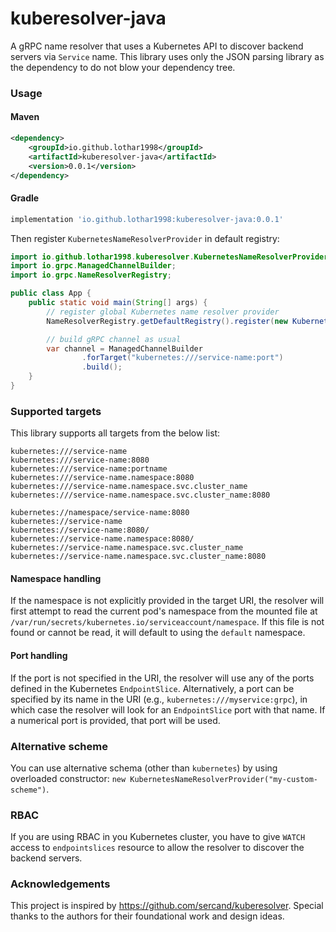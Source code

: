 # kuberesolver-java
A gRPC name resolver that uses a Kubernetes API to discover backend servers via `Service` name. This library uses
only the JSON parsing library as the dependency to do not blow your dependency tree.

### Usage
#### Maven
```xml
<dependency>
    <groupId>io.github.lothar1998</groupId>
    <artifactId>kuberesolver-java</artifactId>
    <version>0.0.1</version>
</dependency>
```

#### Gradle
```groovy
implementation 'io.github.lothar1998:kuberesolver-java:0.0.1'
```
Then register `KubernetesNameResolverProvider` in default registry:
```java
import io.github.lothar1998.kuberesolver.KubernetesNameResolverProvider;
import io.grpc.ManagedChannelBuilder;
import io.grpc.NameResolverRegistry;

public class App {
    public static void main(String[] args) {
        // register global Kubernetes name resolver provider
        NameResolverRegistry.getDefaultRegistry().register(new KubernetesNameResolverProvider());

        // build gRPC channel as usual
        var channel = ManagedChannelBuilder
                .forTarget("kubernetes:///service-name:port")
                .build();
    }
}
```

### Supported targets
This library supports all targets from the below list:
```
kubernetes:///service-name
kubernetes:///service-name:8080
kubernetes:///service-name:portname
kubernetes:///service-name.namespace:8080
kubernetes:///service-name.namespace.svc.cluster_name
kubernetes:///service-name.namespace.svc.cluster_name:8080

kubernetes://namespace/service-name:8080
kubernetes://service-name
kubernetes://service-name:8080/
kubernetes://service-name.namespace:8080/
kubernetes://service-name.namespace.svc.cluster_name
kubernetes://service-name.namespace.svc.cluster_name:8080
```

#### Namespace handling
If the namespace is not explicitly provided in the target URI, the resolver will first attempt to read the current pod's namespace from the mounted file at `/var/run/secrets/kubernetes.io/serviceaccount/namespace`. If this file is not found or cannot be read, it will default to using the `default` namespace.

#### Port handling
If the port is not specified in the URI, the resolver will use any of the ports defined in the Kubernetes `EndpointSlice`. Alternatively, a port can be specified by its name in the URI (e.g., `kubernetes:///myservice:grpc`), in which case the resolver will look for an `EndpointSlice` port with that name. If a numerical port is provided, that port will be used.

### Alternative scheme 
You can use alternative schema (other than `kubernetes`) by using overloaded constructor:
```new KubernetesNameResolverProvider("my-custom-scheme")```.

### RBAC
If you are using RBAC in you Kubernetes cluster, you have to give `WATCH` access to `endpointslices` resource 
 to allow the resolver to discover the backend servers.

### Acknowledgements

This project is inspired by https://github.com/sercand/kuberesolver.
Special thanks to the authors for their foundational work and design ideas.
